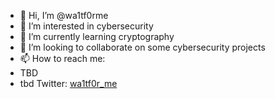 - 👋 Hi, I’m @wa1tf0rme
- 👀 I’m interested in cybersecurity
- 🌱 I’m currently learning cryptography
- 💞️ I’m looking to collaborate on some cybersecurity projects
- 📫 How to reach me:
- TBD
- tbd
Twitter:
[wa1tf0r_me](http://twitter.com/wa1tf0r_me)
